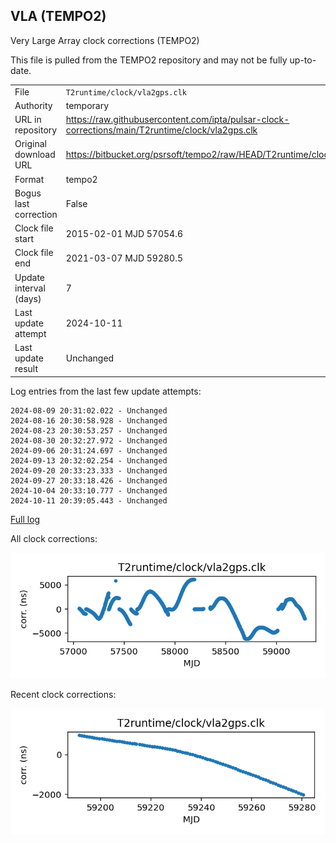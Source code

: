 
## VLA (TEMPO2)

Very Large Array clock corrections (TEMPO2)

This file is pulled from the TEMPO2 repository and may not be fully
up-to-date.

|     |     |
|:--- |:--- |
| File | `T2runtime/clock/vla2gps.clk` |
| Authority | temporary |
| URL in repository | <https://raw.githubusercontent.com/ipta/pulsar-clock-corrections/main/T2runtime/clock/vla2gps.clk> |
| Original download URL | <https://bitbucket.org/psrsoft/tempo2/raw/HEAD/T2runtime/clock/vla2gps.clk> |
| Format | tempo2 |
| Bogus last correction | False |
| Clock file start | 2015-02-01 MJD 57054.6 |
| Clock file end | 2021-03-07 MJD 59280.5 |
| Update interval (days) | 7 |
| Last update attempt | 2024-10-11 |
| Last update result | Unchanged |

Log entries from the last few update attempts:
```
2024-08-09 20:31:02.022 - Unchanged
2024-08-16 20:30:58.928 - Unchanged
2024-08-23 20:30:53.257 - Unchanged
2024-08-30 20:32:27.972 - Unchanged
2024-09-06 20:31:24.697 - Unchanged
2024-09-13 20:32:02.254 - Unchanged
2024-09-20 20:33:23.333 - Unchanged
2024-09-27 20:33:18.426 - Unchanged
2024-10-04 20:33:10.777 - Unchanged
2024-10-11 20:39:05.443 - Unchanged
```
[Full log](https://raw.githubusercontent.com/ipta/pulsar-clock-corrections/main/log/T2runtime/clock/vla2gps.clk.log)


All clock corrections:

![plot of all clock corrections](vla2gps.clk.png "All corrections")

Recent clock corrections:

![plot of recent clock corrections](vla2gps.clk.short.png "Recent corrections")

